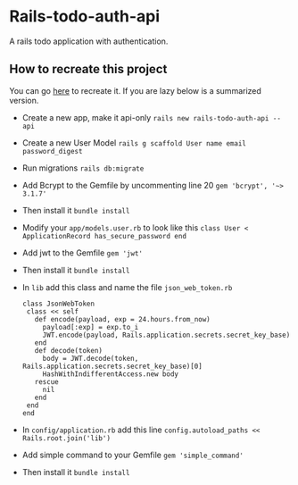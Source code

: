 # Rails-todo-auth-api
A rails todo application with authentication.

## How to recreate this project
You can go [here](https://www.pluralsight.com/guides/token-based-authentication-with-ruby-on-rails-5-api) to recreate it.
If you are lazy below is a summarized version.

- Create a new app, make it api-only
	`rails new rails-todo-auth-api --api`

- Create a new User Model
	`rails g scaffold User name email password_digest`

- Run migrations
	`rails db:migrate`

- Add Bcrypt to the Gemfile by uncommenting line 20
	`gem 'bcrypt', '~> 3.1.7'`

- Then install it
	`bundle install`

- Modify your `app/models.user.rb` to look like this
	`class User < ApplicationRecord
		has_secure_password
	end`

- Add jwt to the Gemfile
	`gem 'jwt'`

- Then install it
	`bundle install`

- In `lib` add this class and name the file `json_web_token.rb`
	```
	class JsonWebToken
	 class << self
	   def encode(payload, exp = 24.hours.from_now)
	     payload[:exp] = exp.to_i
	     JWT.encode(payload, Rails.application.secrets.secret_key_base)
	   end
	   def decode(token)
	     body = JWT.decode(token, Rails.application.secrets.secret_key_base)[0]
	     HashWithIndifferentAccess.new body
	   rescue
	     nil
	   end
	 end
	end
	```

- In `config/application.rb` add this line
	`config.autoload_paths << Rails.root.join('lib')`

- Add simple command to your Gemfile
	`gem 'simple_command'`

- Then install it
	`bundle install`
